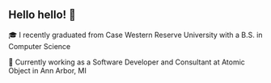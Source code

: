 ## Hello hello! 👋

🎓 I recently graduated from Case Western Reserve University with a B.S. in Computer Science

💼 Currently working as a Software Developer and Consultant at Atomic Object in Ann Arbor, MI
